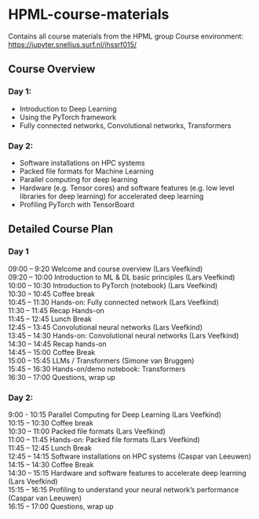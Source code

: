 # HPML-course-materials
Contains all course materials from the HPML group
Course environment: https://jupyter.snellius.surf.nl/jhssrf015/

## Course Overview  
### Day 1:
- Introduction to Deep Learning   
- Using the PyTorch framework  
- Fully connected networks, Convolutional networks, Transformers

### Day 2: 
- Software installations on HPC systems   
- Packed file formats for Machine Learning    
- Parallel computing for deep learning    
- Hardware (e.g. Tensor cores) and software features (e.g. low level libraries for deep learning) for accelerated deep learning   
- Profiling PyTorch with TensorBoard  


## Detailed Course Plan

### Day 1
09:00 – 9:20    Welcome and course overview (Lars Veefkind)     
09:20 – 10:00   Introduction to ML & DL basic principles (Lars Veefkind)    
10:00 – 10:30   Introduction to PyTorch (notebook) (Lars Veefkind)  
10:30 – 10:45	Coffee break    
10:45 – 11:30	Hands-on: Fully connected network (Lars Veefkind)   
11:30 – 11:45	Recap Hands-on  
11:45 – 12:45   Lunch Break     
12:45 – 13:45	Convolutional neural networks (Lars Veefkind)   
13:45 – 14:30   Hands-on: Convolutional neural networks (Lars Veefkind)     
14:30 – 14:45   Recap hands-on  
14:45 – 15:00	Coffee Break    
15:00 – 15:45	LLMs / Transformers (Simone van Bruggen)   
15:45 – 16:30	Hands-on/demo notebook: Transformers    
16:30 – 17:00	Questions, wrap up  



### Day 2:  
9:00 - 10:15    Parallel Computing for Deep Learning  (Lars Veefkind)   
10:15 – 10:30	Coffee break  
10:30 – 11:00	Packed file formats (Lars Veefkind)     
11:00 – 11:45	Hands-on: Packed file formats (Lars Veefkind)   
11:45 – 12:45	Lunch Break  
12:45 – 14:15	Software installations on HPC systems (Caspar van Leeuwen) 
14:15 – 14:30	Coffee Break  
14:30 – 15:15	Hardware and software features to accelerate deep learning (Lars Veefkind)  
15:15 – 16:15	Profiling to understand your neural network’s performance  (Caspar van Leeuwen)  
16:15 – 17:00	Questions, wrap up  
